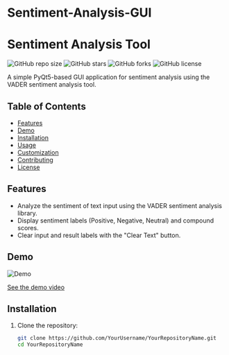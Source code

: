 # Sentiment-Analysis-GUI

# Sentiment Analysis Tool

![GitHub repo size](https://img.shields.io/github/repo-size/YourUsername/YourRepositoryName)
![GitHub stars](https://img.shields.io/github/stars/YourUsername/YourRepositoryName?style=social)
![GitHub forks](https://img.shields.io/github/forks/YourUsername/YourRepositoryName?style=social)
![GitHub license](https://img.shields.io/github/license/YourUsername/YourRepositoryName)

A simple PyQt5-based GUI application for sentiment analysis using the VADER sentiment analysis tool.

## Table of Contents

- [Features](#features)
- [Demo](#demo)
- [Installation](#installation)
- [Usage](#usage)
- [Customization](#customization)
- [Contributing](#contributing)
- [License](#license)

## Features

- Analyze the sentiment of text input using the VADER sentiment analysis library.
- Display sentiment labels (Positive, Negative, Neutral) and compound scores.
- Clear input and result labels with the "Clear Text" button.

## Demo

![Demo](demo.gif)

[See the demo video](demo/demo.mp4)

## Installation

1. Clone the repository:

   ```bash
   git clone https://github.com/YourUsername/YourRepositoryName.git
   cd YourRepositoryName
